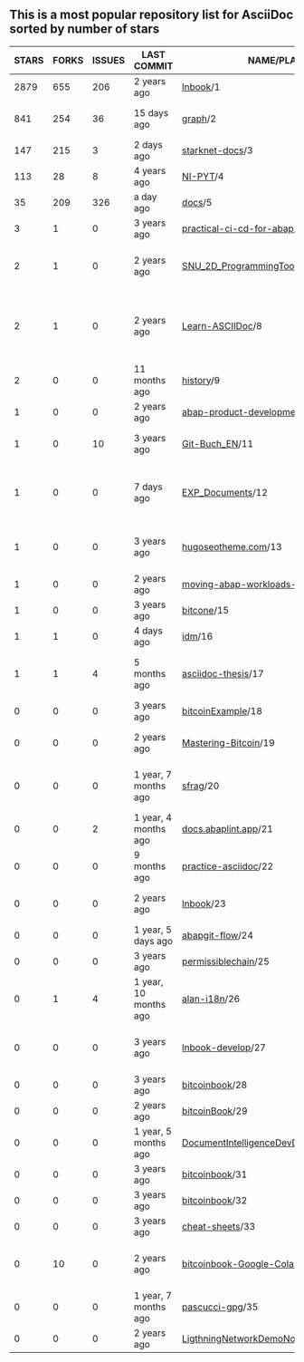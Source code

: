 ## This is a most popular repository list for AsciiDoc sorted by number of stars
|STARS|FORKS|ISSUES|LAST COMMIT|NAME/PLACE|DESCRIPTION|
| --- | --- | --- | --- | --- | --- |
| 2879 | 655 | 206 | 2 years ago | [lnbook](https://github.com/lnbook/lnbook)/1 | Mastering the Lightning Network (LN) |
| 841 | 254 | 36 | 15 days ago | [graph](https://github.com/krlawrence/graph)/2 | Practical Gremlin - An Apache TinkerPop Tutorial |
| 147 | 215 | 3 | 2 days ago | [starknet-docs](https://github.com/starknet-io/starknet-docs)/3 | The repo for Starknet's developer documentation |
| 113 | 28 | 8 | 4 years ago | [NI-PYT](https://github.com/cvut/NI-PYT)/4 | Materiály k předmětu NI-PYT na FIT ČVUT |
| 35 | 209 | 326 | a day ago | [docs](https://github.com/vaadin/docs)/5 | Official documentation for Vaadin and Hilla. |
| 3 | 1 | 0 | 3 years ago | [practical-ci-cd-for-abap](https://github.com/heliconialabs/practical-ci-cd-for-abap)/6 | practical-ci-cd-for-abap |
| 2 | 1 | 0 | 2 years ago | [SNU_2D_ProgrammingTools_IDE_ASCIIDoc](https://github.com/seanpm2001/SNU_2D_ProgrammingTools_IDE_ASCIIDoc)/7 | The ASCIIDoc Programming language IDE submodule for SNU Programming Tools. |
| 2 | 1 | 0 | 2 years ago | [Learn-ASCIIDoc](https://github.com/seanpm2001/Learn-ASCIIDoc)/8 | A repository for showcasing my knowledge of the ASCIIDoc programming language, and continuing to learn the language |
| 2 | 0 | 0 | 11 months ago | [history](https://github.com/avp/history)/9 | Notes on history. |
| 1 | 0 | 0 | 2 years ago | [abap-product-development](https://github.com/heliconialabs/abap-product-development)/10 | ABAP Product Development |
| 1 | 0 | 10 | 3 years ago | [Git-Buch_EN](https://github.com/Fossy-Cats/Git-Buch_EN)/11 | English translation of "Das Git-Buch" (The Git Book) |
| 1 | 0 | 0 | 7 days ago | [EXP_Documents](https://github.com/mobilehugh/EXP_Documents)/12 | Sciency fiction table top RPG documentation. Asciidoc to HTML site generation using Antoradocs. |
| 1 | 0 | 0 | 3 years ago | [hugoseotheme.com](https://github.com/devidw/hugoseotheme.com)/13 | Website of the SEO theme for HUGO. Features, Articles, Examples, Documentation. |
| 1 | 0 | 0 | 2 years ago | [moving-abap-workloads-to-serverless](https://github.com/heliconialabs/moving-abap-workloads-to-serverless)/14 | Moving ABAP workloads to Serverless |
| 1 | 0 | 0 | 3 years ago | [bitcone](https://github.com/eeeadma/bitcone)/15 | None |
| 1 | 1 | 0 | 4 days ago | [idm](https://github.com/stn1slv/idm)/16 | Integration Development Method |
| 1 | 1 | 4 | 5 months ago | [asciidoc-thesis](https://github.com/cartabinaria/asciidoc-thesis)/17 | Un punto di partenza per la scrittura di una tesi in AsciiDoc aderente alle specifiche del DISI. |
| 0 | 0 | 0 | 3 years ago | [bitcoinExample](https://github.com/chanakya1/bitcoinExample)/18 | None |
| 0 | 0 | 0 | 2 years ago | [Mastering-Bitcoin](https://github.com/ShopperooOfficial/Mastering-Bitcoin)/19 | Mastering Bitcoin 2nd Edition - Programming the Open Blockchain |
| 0 | 0 | 0 | 1 year, 7 months ago | [sfrag](https://github.com/sean-clayton/sfrag)/20 | A fantasy tabletop role-playing game where you delve in dungeons and destroy dragons. |
| 0 | 0 | 2 | 1 year, 4 months ago | [docs.abaplint.app](https://github.com/heliconialabs/docs.abaplint.app)/21 | abaplint.app documentation |
| 0 | 0 | 0 | 9 months ago | [practice-asciidoc](https://github.com/Neos21/practice-asciidoc)/22 | Practice AsciiDoc |
| 0 | 0 | 0 | 2 years ago | [lnbook](https://github.com/Forte42/lnbook)/23 | A copy of the Mastering Lightning repository for my own learning |
| 0 | 0 | 0 | 1 year, 5 days ago | [abapgit-flow](https://github.com/heliconialabs/abapgit-flow)/24 | abapGit Flow |
| 0 | 0 | 0 | 3 years ago | [permissiblechain](https://github.com/virtualkingraj/permissiblechain)/25 | None |
| 0 | 1 | 4 | 1 year, 10 months ago | [alan-i18n](https://github.com/alan-if/alan-i18n)/26 | ALAN Internationalization Project |
| 0 | 0 | 0 | 3 years ago | [lnbook-develop](https://github.com/Kodylow/lnbook-develop)/27 | My work on Mastering Lightning's coding problems, from github.com/lnbook/lnbook |
| 0 | 0 | 0 | 3 years ago | [bitcoinbook](https://github.com/wersw73/bitcoinbook)/28 | None |
| 0 | 0 | 0 | 2 years ago | [bitcoinBook](https://github.com/fabeto10/bitcoinBook)/29 | None |
| 0 | 0 | 0 | 1 year, 5 months ago | [DocumentIntelligenceDevDocs](https://github.com/KingBromeliad/DocumentIntelligenceDevDocs)/30 | None |
| 0 | 0 | 0 | 3 years ago | [bitcoinbook](https://github.com/adamdoxtater/bitcoinbook)/31 | None |
| 0 | 0 | 0 | 3 years ago | [bitcoinbook](https://github.com/vins059/bitcoinbook)/32 | None |
| 0 | 0 | 0 | 3 years ago | [cheat-sheets](https://github.com/devidw/cheat-sheets)/33 | A collection of school related cheat sheets |
| 0 | 10 | 0 | 2 years ago | [bitcoinbook-Google-Colab](https://github.com/demining/bitcoinbook-Google-Colab)/34 | Mastering Bitcoin 2nd Edition - Programming the Open Blockchain Google Colab |
| 0 | 0 | 0 | 1 year, 7 months ago | [pascucci-gpg](https://github.com/tajmone/pascucci-gpg)/35 | Guida di Mario Pascucci all'uso di GnuPG |
| 0 | 0 | 0 | 2 years ago | [LigthningNetworkDemoNode](https://github.com/sgtSong/LigthningNetworkDemoNode)/36 | None |